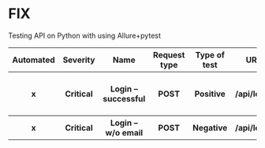 # FIX
Testing API on Python with using Allure+pytest
<table style="width:100%">
  <tr>
    <th>Automated</th>
    <th>Severity</th>
    <th>Name</th>
    <th>Request type</th>
    <th>Type of test</th>
    <th>URL</th>
    <th>Parameters</th>
    <th>Expected code</th>
    <th>Expected response</th>
  </tr>
  <tr>
    <th>x</th>
    <th>Critical</th>
    <th>Login – successful</th>
    <th>POST</th>
    <th>Positive</th>
    <th>/api/login</th>
    <th>{"email": "peter@klaven", "password": "cityslicka"}</th>
    <th>200</th>
    <th>{"token": "QpwL5tke4Pnpja7X" }</th>
  </tr>
  <tr>
    <th>x</th>
    <th>Critical</th>
    <th>Login – w/o email</th>
    <th>POST</th>
    <th>Negative</th>
    <th>/api/login</th>
    <th>{"password": "cityslicka"}</th>
    <th>400</th>
    <th>{"error": "Missing email" }</th>
  </tr>
 </table>
